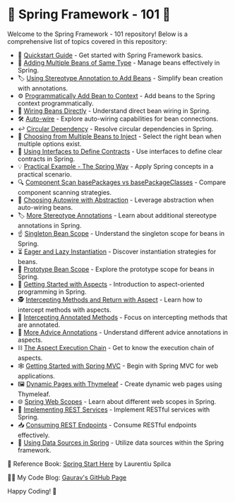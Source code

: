 # 🌱 Spring Framework - 101 🌱

Welcome to the Spring Framework - 101 repository! Below is a comprehensive list of topics covered in this repository:

- 🚀 [Quickstart Guide](01-quickstart.md) - Get started with Spring Framework basics.
- 🧩 [Adding Multiple Beans of Same Type](02-adding-multiple-beans-of-same-type.md) - Manage beans effectively in Spring.
- 🏷️ [Using Stereotype Annotation to Add Beans](03-using-stereotype-annotation-to-add-beans.md) - Simplify bean creation with annotations.
- ⚙️ [Programmatically Add Bean to Context](04-programmatically-add-bean-to-context.md) - Add beans to the Spring context programmatically.
- 🔗 [Wiring Beans Directly](05-wiring-beans-directly.md) - Understand direct bean wiring in Spring.
- 🛠️ [Auto-wire](06-auto-wire.md) - Explore auto-wiring capabilities for bean connections.
- ↩️ [Circular Dependency](07-circular-dependency.md) - Resolve circular dependencies in Spring.
- 🎯 [Choosing from Multiple Beans to Inject](08-choosing-from-multiple-beans-to-inject.md) - Select the right bean when multiple options exist.
- 📑 [Using Interfaces to Define Contracts](09-using-interfaces-to-define-contracts.md) - Use interfaces to define clear contracts in Spring.
- 💡 [Practical Example - The Spring Way](10-practical-example-the-spring-way.md) - Apply Spring concepts in a practical scenario.
- 🔍 [Component Scan basePackages vs basePackageClasses](11-component-scan-basePackages-vs-basePackageClasses.md) - Compare component scanning strategies.
- 🧰 [Choosing Autowire with Abstraction](12-choosing-autowire-with-abstraction.md) - Leverage abstraction when auto-wiring beans.
- 🏷️ [More Stereotype Annotations](13-more-stereotype-annotations.md) - Learn about additional stereotype annotations in Spring.
- ☝️ [Singleton Bean Scope](14-singleton-bean-scope.md) - Understand the singleton scope for beans in Spring.
- ⏳ [Eager and Lazy Instantiation](15-eager-and-lazy-instantiation.md) - Discover instantiation strategies for beans.
- 🧬 [Prototype Bean Scope](16-prototype-bean-scope.md) - Explore the prototype scope for beans in Spring.
- 🌟 [Getting Started with Aspects](17-getting-started-with-aspects.md) - Introduction to aspect-oriented programming in Spring.
- 🕵️ [Intercepting Methods and Return with Aspect](18-intercepting-methods-and-return-with-aspect.md) - Learn how to intercept methods with aspects.
- 🧪 [Intercepting Annotated Methods](19-intercepting-annotated-methods.md) - Focus on intercepting methods that are annotated.
- 📝 [More Advice Annotations](20-more-advice-annotations.md) - Understand different advice annotations in aspects.
- ⛓️ [The Aspect Execution Chain](21-the-aspect-execution-chain.md) - Get to know the execution chain of aspects.
- 🕸️ [Getting Started with Spring MVC](22-getting-started-with-spring-mvc.md) - Begin with Spring MVC for web applications.
- 🖼️ [Dynamic Pages with Thymeleaf](23-dynamic-pages-thymeleaf.md) - Create dynamic web pages using Thymeleaf.
- 🌐 [Spring Web Scopes](24-spring-web-scopes.md) - Learn about different web scopes in Spring.
- 📡 [Implementing REST Services](25-implementing-rest-services.md) - Implement RESTful services with Spring.
- 📥 [Consuming REST Endpoints](26-consuming-rest-endpoints.md) - Consume RESTful endpoints effectively.
- 💾 [Using Data Sources in Spring](27-using-data-sources-in-spring.md) - Utilize data sources within the Spring framework.

📖 Reference Book: [Spring Start Here](https://www.manning.com/books/spring-start-here) by Laurentiu Spilca

👨‍💻 My Code Blog: [Gaurav's GitHub Page](https://gkgaurav31.github.io/)

Happy Coding! 🎉
